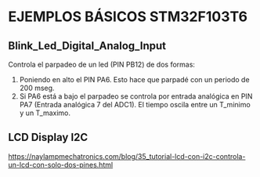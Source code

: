 # EJEMPLOS BÁSICOS STM32F103T6

## Blink_Led_Digital_Analog_Input
Controla el parpadeo de un led (PIN PB12) de dos formas:
1.  Poniendo en alto el PIN PA6. Esto hace que parpadé con un periodo de 200 mseg.
2.  Si PA6 está a bajo el parpadeo se controla por entrada analógica en PIN PA7 (Entrada analógica 7 del ADC1). El tiempo oscila entre un T_minimo y un T_maximo.

## LCD Display I2C

https://naylampmechatronics.com/blog/35_tutorial-lcd-con-i2c-controla-un-lcd-con-solo-dos-pines.html